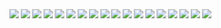 <img src="https://i.ibb.co/XxTZjSd/jujutsu-kaisen-254-1.jpg">
<img src="https://i.ibb.co/kM41vMy/jujutsu-kaisen-254-3.jpg">
<img src="https://i.ibb.co/pdhNn3r/jujutsu-kaisen-254-4.jpg">
<img src="https://i.ibb.co/7K9PQ0b/jujutsu-kaisen-254-5.jpg">
<img src="https://i.ibb.co/dLq1jG6/jujutsu-kaisen-254-6.jpg">
<img src="https://i.ibb.co/Qd6DBz8/jujutsu-kaisen-254-7.jpg">
<img src="https://i.ibb.co/XsXHXG6/jujutsu-kaisen-254-8.jpg">
<img src="https://i.ibb.co/s6VQTV1/jujutsu-kaisen-254-9.jpg">
<img src="https://i.ibb.co/Ydmjc8j/jujutsu-kaisen-254-10.jpg">
<img src="https://i.ibb.co/WnGyZhB/jujutsu-kaisen-254-11.jpg">
<img src="https://i.ibb.co/8NvDSqt/jujutsu-kaisen-254-12.jpg">
<img src="https://i.ibb.co/wh0kV8B/jujutsu-kaisen-254-13.jpg">
<img src="https://i.ibb.co/nRNMvC1/jujutsu-kaisen-254-14.jpg">
<img src="https://i.ibb.co/jvWv4kd/jujutsu-kaisen-254-15.jpg">
<img src="https://i.ibb.co/bHPNdZv/jujutsu-kaisen-254-16.jpg">
<img src="https://i.ibb.co/bFpb2zg/jujutsu-kaisen-254-17.jpg">
<img src="https://i.ibb.co/mSPJpYX/jujutsu-kaisen-254-18.jpg">
<img src="https://i.ibb.co/LgxtBdN/jujutsu-kaisen-254-19.jpg">
